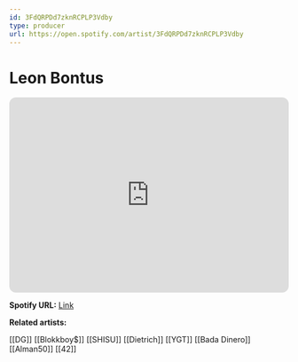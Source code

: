 ```yaml
---
id: 3FdQRPDd7zknRCPLP3Vdby
type: producer
url: https://open.spotify.com/artist/3FdQRPDd7zknRCPLP3Vdby
---
```

# Leon Bontus

<iframe style="border-radius:12px" src="https://open.spotify.com/embed/artist/3FdQRPDd7zknRCPLP3Vdby" width="100%" height="352" frameBorder="0" allowfullscreen="" allow="autoplay; clipboard-write; encrypted-media; fullscreen; picture-in-picture" loading="lazy"></iframe>

**Spotify URL:** [Link](https://open.spotify.com/artist/3FdQRPDd7zknRCPLP3Vdby)

**Related artists:**

[[DG]]
[[Blokkboy$]]
[[SHISU]]
[[Dietrich]]
[[YGT]]
[[Bada Dinero]]
[[Alman50]]
[[42]]
